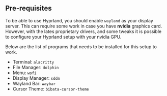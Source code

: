 ## Pre-requisites ##
To be able to use Hyprland, you should enable ```wayland``` as your display server. This can require some work in case you have **nvidia** graphics card. However, with the lates proprietary drivers, and some tweaks it is possible to configure your Hyprland setup with your nvidia GPU.

Below are the list of programs that needs to be installed for this setup to work.
* Terminal: ```alacritty```
* File Manager: ```dolphin```
* Menu: ```wofi```
* Display Manager: ```sddm```
* Wayland Bar: ```waybar```
* Cursor Theme: ```bibata-cursor-theme```
